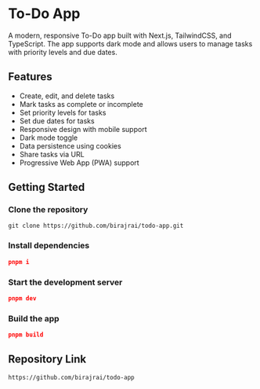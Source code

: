 # To-Do App

A modern, responsive To-Do app built with Next.js, TailwindCSS, and TypeScript. The app supports dark mode and allows users to manage tasks with priority levels and due dates.

## **Features**

-   Create, edit, and delete tasks
-   Mark tasks as complete or incomplete
-   Set priority levels for tasks
-   Set due dates for tasks
-   Responsive design with mobile support
-   Dark mode toggle
-   Data persistence using cookies
-   Share tasks via URL
-   Progressive Web App (PWA) support

## **Getting Started**

### Clone the repository

```link
git clone https://github.com/birajrai/todo-app.git
```

### Install dependencies

```json
pnpm i
```

### Start the development server

```json
pnpm dev
```

### Build the app

```json
pnpm build
```

## **Repository Link**
```URL
https://github.com/birajrai/todo-app
```